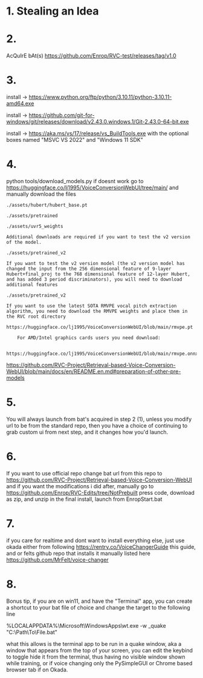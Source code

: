 # 1. Stealing an Idea


# 2. 
AcQuIrE bAt(s) https://github.com/Enrop/RVC-test/releases/tag/v1.0

# 3. 
install -> https://www.python.org/ftp/python/3.10.11/python-3.10.11-amd64.exe

install -> https://github.com/git-for-windows/git/releases/download/v2.43.0.windows.1/Git-2.43.0-64-bit.exe

install -> https://aka.ms/vs/17/release/vs_BuildTools.exe with the optional boxes named "MSVC VS 2022" and "Windows 11 SDK"

# 4.
python tools/download_models.py if doesnt work go to https://huggingface.co/lj1995/VoiceConversionWebUI/tree/main/ and manually download the files

```
./assets/hubert/hubert_base.pt

./assets/pretrained 

./assets/uvr5_weights

Additional downloads are required if you want to test the v2 version of the model.

./assets/pretrained_v2

If you want to test the v2 version model (the v2 version model has changed the input from the 256 dimensional feature of 9-layer Hubert+final_proj to the 768 dimensional feature of 12-layer Hubert, and has added 3 period discriminators), you will need to download additional features

./assets/pretrained_v2

If you want to use the latest SOTA RMVPE vocal pitch extraction algorithm, you need to download the RMVPE weights and place them in the RVC root directory

https://huggingface.co/lj1995/VoiceConversionWebUI/blob/main/rmvpe.pt

    For AMD/Intel graphics cards users you need download:

    https://huggingface.co/lj1995/VoiceConversionWebUI/blob/main/rmvpe.onnx

```

https://github.com/RVC-Project/Retrieval-based-Voice-Conversion-WebUI/blob/main/docs/en/README.en.md#preparation-of-other-pre-models

# 5.
You will always launch from bat's acquired in step 2 (1), unless you modify url to be from the standard repo, then you have a choice of continuing to grab custom ui from next step, and it changes how you'd launch.

# 6. 
If you want to use official repo change bat url from this repo to https://github.com/RVC-Project/Retrieval-based-Voice-Conversion-WebUI and if you want the modifications i did after, manually go to https://github.com/Enrop/RVC-Edits/tree/NotPrebuilt press code, download as zip, and unzip in the final install, launch from EnropStart.bat

# 7.
if you care for realtime and dont want to install everything else, just use okada either from following https://rentry.co/VoiceChangerGuide this guide, and or felts github repo that installs it manually listed here https://github.com/MrFelt/voice-changer

# 8. 
Bonus tip, if you are on win11, and have the "Terminal" app, you can create a shortcut to your bat file of choice and change the target to the following line

%LOCALAPPDATA%\Microsoft\WindowsApps\wt.exe -w _quake "C:\Path\To\File.bat"

what this allows is the terminal app to be run in a quake window, aka a window that appears from the top of your screen, you can edit the keybind to toggle hide it from the terminal, thus having no visible window shown while training, or if voice changing only the PySimpleGUI or Chrome based browser tab if on Okada.
